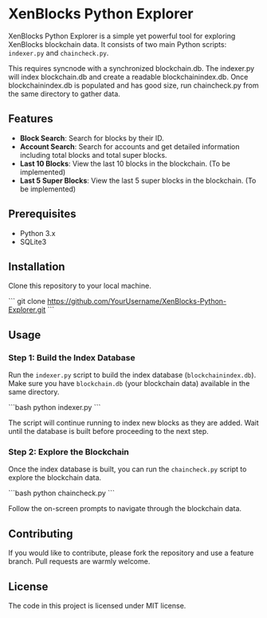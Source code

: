 # XenBlocks Python Explorer

XenBlocks Python Explorer is a simple yet powerful tool for exploring XenBlocks blockchain data. It consists of two main Python scripts: `indexer.py` and `chaincheck.py`.

This requires syncnode with a synchronized blockchain.db. The indexer.py will index blockchain.db and create a readable blockchainindex.db. Once blockchainindex.db is populated and has good size, run chaincheck.py from the same directory to gather data. 



## Features

- **Block Search**: Search for blocks by their ID.
- **Account Search**: Search for accounts and get detailed information including total blocks and total super blocks.
- **Last 10 Blocks**: View the last 10 blocks in the blockchain. (To be implemented)
- **Last 5 Super Blocks**: View the last 5 super blocks in the blockchain. (To be implemented)

## Prerequisites

- Python 3.x
- SQLite3

## Installation

Clone this repository to your local machine.

\`\`\`
git clone https://github.com/YourUsername/XenBlocks-Python-Explorer.git
\`\`\`

## Usage

### Step 1: Build the Index Database

Run the `indexer.py` script to build the index database (`blockchainindex.db`). Make sure you have `blockchain.db` (your blockchain data) available in the same directory.

\`\`\`bash
python indexer.py
\`\`\`

The script will continue running to index new blocks as they are added. Wait until the database is built before proceeding to the next step.

### Step 2: Explore the Blockchain

Once the index database is built, you can run the `chaincheck.py` script to explore the blockchain data.

\`\`\`bash
python chaincheck.py
\`\`\`

Follow the on-screen prompts to navigate through the blockchain data.

## Contributing

If you would like to contribute, please fork the repository and use a feature branch. Pull requests are warmly welcome.

## License

The code in this project is licensed under MIT license.
